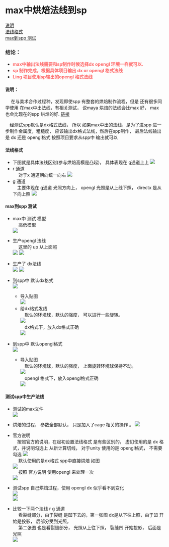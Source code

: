 # max中烘焙法线到sp

[说明](#说明)  
[法线格式](#法线格式)  
[max到spp 测试](#max到sp-测试)  


### 结论： 
+   **<font color = #ff6666>max中输出法线需要和sp制作时候选择dx opengl 环境一样就可以.</font>**
+  **<font color=#ff6666 >sp 制作完成，根据具体项目输出 dx or opengl 格式法线</font>**
+  </font> **<font color = #ff6666>Ling 项目使用sp输出的opengl 格式法线</font>**

#### 说明：
&emsp; 在与美术合作过程种，发现即使spp 有整套的烘焙制作流程，但是 还有很多同学使用 在max中出法线，有相关测试， 说maya 烘焙的法线会比max 好， max 也会比现在的spp 烘焙的好. [链接](https://www.zhihu.com/question/64834376)

&emsp;经测试spp默认是dx格式法线， 所以 如果max中出的法线，是为了进spp 进一步制作金属度，粗糙度， 应该输出dx格式法线，然后在spp制作， 最后法线输出是 dx 还是 opengl格式 按照项目要求从spp中 输出就可以 

#### 法线格式 
+ 下图就是具体法线区别(参与烘焙高模是凸起)， 具体表现在 g通道上上 
![](im/dx.png)  
+ r 通道   
&emsp; 对于x 通道朝向统一向右
![](im/r.jpg)  
+ g 通道   
&emsp;主要体现在 g通道 光照方向上， opengl 光照是从上线下照， directx 是从下向上照 
![](im/g.jpg)   

#### max到spp 测试
+ max中 测试 模型    
&emsp; 高低模型  
![](im/gaodi.png)  

+ 生产opengl 法线   
&emsp; 这里的 up 从上面照   
<img src = "im/opengl.jpg" widt="300"> <img src = "im/opengl_1.png" widt="300">  

+ 生产了 dx法线    
<img src = "im/dx.jpg" widt="300"> <img src = "im/dx_1.png" widt="300">   

+ 到spp中 默认dx格式     
![](im/sppdx.jpg)  
  + 导入贴图   
  ![](im/daoru.jpg)  
  + 给dx格式发线     
  &emsp;默认的环境球，默认的强度， 可以进行一些旋转。   
  ![](im/df.jpg)  
  &emsp;dx格式下，放入dx格式正确   
  ![](im/bi.jpg)    
  
+ 到spp中 默认opengl格式      
![](im/sppopengl.jpg)    
  + 导入贴图     
   &emsp;默认的环境球，默认的强度， 上面旋转环境球保持不动。     
  ![](im/daoru.jpg)      
  &emsp;opengl   格式下，放入opengl格式正确           
  ![](im/bi_dx.jpg)    

#### 测试spp中生产法线
+ 测试的max文件   
![](im/gaodicage.jpg)     
+ 烘焙的过程， 参数全部默认， 只是加入了cage 相关的操作 。
![](im/hongbei.jpg)     
+ 官方说明  
&emsp;按照官方的说明，在起初设置法线格式 是有些区别的， 虚幻使用的是 dx 格式，并说明勾选上 从新计算切线， 对于unity 使用的是 opengl格式， 不需要勾选
 ![](im/guanfang.jpg)     
 &emsp; 默认使用的是dx格式 spp中直接烘焙 如图   
 ![](im/spp_dx.jpg)   
 &emsp; 按照 官方说明 使用opengl 来处理一次  
 ![](im/spp_opengl.jpg)   

+ 测试spp 自己烘焙过程，使用 opengl dx 似乎看不到变化  
![](im/spp_ziji.jpg)    
![](im/ja.jpg)    
+ 比较一下两个法线 r g 通道     
&emsp; 看裂缝部分，由于裂缝 是凹下去的，第一张图 dx是从下往上照，由于凹 开始是投影， 后部分受到光照。    
&emsp; 第二张图 也是看裂缝部分， 光照从上往下照， 裂缝凹 开始投影， 后面是光照   
 ![](im/dx_opengl_y.jpg) 








